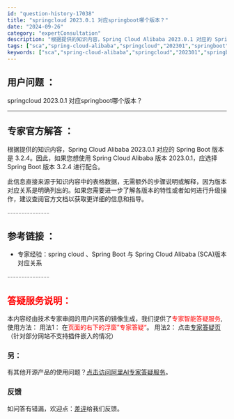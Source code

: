 ```yaml
---
id: "question-history-17038"
title: "springcloud 2023.0.1 对应springboot哪个版本？"
date: "2024-09-26"
category: "expertConsultation"
description: "根据提供的知识内容，Spring Cloud Alibaba 2023.0.1 对应的 Spring Boot 版本是 3.2.4。因此，如果您想使用 Spring Cloud Alibaba 版本 2023.0.1，应选择 Spring Boot 版本 3.2.4 进行配合。此信息直接来源于知识内"
tags: ["sca","spring-cloud-alibaba","springcloud","202301","springboot","版本","对应"]
keywords: ["sca","spring-cloud-alibaba","springcloud","202301","springboot","版本","对应"]
---
```


## 用户问题 ： 
 springcloud 2023.0.1 对应springboot哪个版本？  

---------------
## 专家官方解答 ：

根据提供的知识内容，Spring Cloud Alibaba 2023.0.1 对应的 Spring Boot 版本是 3.2.4。因此，如果您想使用 Spring Cloud Alibaba 版本 2023.0.1，应选择 Spring Boot 版本 3.2.4 进行配合。

此信息直接来源于知识内容中的表格数据，无需额外的步骤说明或解释，因为版本对应关系是明确列出的。如果您需要进一步了解各版本的特性或者如何进行升级操作，建议查阅官方文档以获取更详细的信息和指导。


<font color="#949494">---------------</font> 


## 参考链接 ：

* 专家经验：spring cloud 、Spring Boot 与 Spring Cloud Alibaba (SCA)版本对应关系 


 <font color="#949494">---------------</font> 
 


## <font color="#FF0000">答疑服务说明：</font> 

本内容经由技术专家审阅的用户问答的镜像生成，我们提供了<font color="#FF0000">专家智能答疑服务</font>,使用方法：
用法1： 在<font color="#FF0000">页面的右下的浮窗”专家答疑“</font>。
用法2： 点击[专家答疑页](https://answer.opensource.alibaba.com/docs/intro)（针对部分网站不支持插件嵌入的情况）
### 另：


有其他开源产品的使用问题？[点击访问阿里AI专家答疑服务](https://answer.opensource.alibaba.com/docs/intro)。
### 反馈
如问答有错漏，欢迎点：[差评](https://ai.nacos.io/user/feedbackByEnhancerGradePOJOID?enhancerGradePOJOId=17073)给我们反馈。
